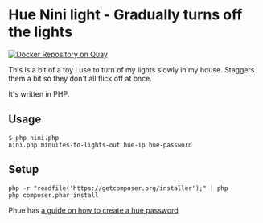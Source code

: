 # Hue Nini light - Gradually turns off the lights

[![Docker Repository on Quay](https://quay.io/repository/purplebooth/hue-nini-php/status "Docker Repository on Quay")](https://quay.io/repository/purplebooth/hue-nini-php)

This is a bit of a toy I use to turn of my lights slowly in my house. Staggers them a bit so they don't all flick off at
once.

It's written in PHP.

## Usage

```
$ php nini.php
nini.php minuites-to-lights-out hue-ip hue-password
```

## Setup

```
php -r "readfile('https://getcomposer.org/installer');" | php
php composer.phar install
```

Phue has [a guide on how to create a hue password][guide]

[guide]: https://github.com/sqmk/Phue#issuing-commands-testing-connection-and-authorization